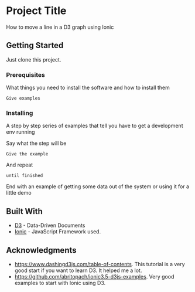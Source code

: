 # Project Title

How to move a line in a D3 graph using Ionic

## Getting Started

Just clone this project.

### Prerequisites

What things you need to install the software and how to install them

```
Give examples
```

### Installing

A step by step series of examples that tell you have to get a development env running

Say what the step will be

```
Give the example
```

And repeat

```
until finished
```

End with an example of getting some data out of the system or using it for a little demo

## Built With

* [D3](https://d3js.org/) - Data-Driven Documents
* [Ionic](https://ionicframework.com/) - JavaScript Framework used.

## Acknowledgments

* https://www.dashingd3js.com/table-of-contents. This tutorial is a very good start if you want to learn D3. It helped me a lot.
* https://github.com/abritopach/ionic3.5-d3js-examples. Very good examples to start with Ionic using D3.